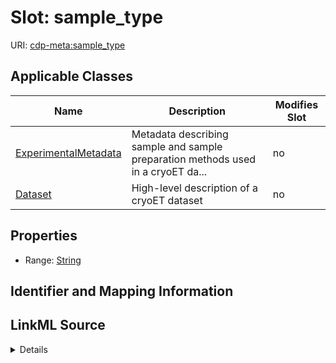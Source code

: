 # Slot: sample_type

URI: [cdp-meta:sample_type](metadatasample_type)



<!-- no inheritance hierarchy -->




## Applicable Classes

| Name | Description | Modifies Slot |
| --- | --- | --- |
[ExperimentalMetadata](ExperimentalMetadata.md) | Metadata describing sample and sample preparation methods used in a cryoET da... |  no  |
[Dataset](Dataset.md) | High-level description of a cryoET dataset |  no  |







## Properties

* Range: [String](String.md)





## Identifier and Mapping Information








## LinkML Source

<details>
```yaml
name: sample_type
alias: sample_type
domain_of:
- ExperimentalMetadata
- Dataset
range: string

```
</details>

